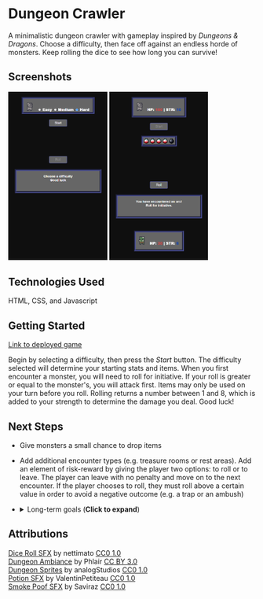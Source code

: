 # Dungeon Crawler

A minimalistic dungeon crawler with gameplay inspired by _Dungeons & Dragons_. Choose a difficulty, then face off against an endless horde of monsters. Keep rolling the dice to see how long you can survive!

## Screenshots
<p float="left">
    <img src="imgs/screenshot_2.png" width="40%" alt="Start screen">
    <img src="imgs/screenshot_1.png" width="40%" alt="Game in progress">
</p>

## Technologies Used
HTML, CSS, and Javascript

## Getting Started

[Link to deployed game](https://cjc027.github.io/Project-1/)

Begin by selecting a difficulty, then press the _Start_ button. The difficulty selected will determine your starting stats and items. When you first encounter a monster, you will need to roll for initiative. If your roll is greater or equal to the monster's, you will attack first. Items may only be used on your turn before you roll. Rolling returns a number between 1 and 8, which is added to your strength to determine the damage you deal. Good luck!

## Next Steps
- Give monsters a small chance to drop items
- Add additional encounter types (e.g. treasure rooms or rest areas). Add an element of risk-reward by giving the player two options: to roll or to leave. The player can leave with no penalty and move on to the next encounter. If the player chooses to roll, they must roll above a certain value in order to avoid a negative outcome (e.g. a trap or an ambush)

- <details>
    <summary>Long-term goals (<b>Click to expand</b>)</summary>

    <ul>
    <li>
    Implement more stat types (e.g. dexterity) that can augment the player's dice roll in room encounters (in the same way that the strength stat augments player damage)
    </li>
    <li>
    Using these new stats, assign monsters resistance or weakness to certain stats. Instead of strength, use the player's highest stat to augment damage. If the player rolls successfully in a treasure room encounter, they will be presented with 3 items to choose from. In this way, the player can make more meaningful choices about the type of character they want to build
    </li>
    </ul>
</details>



## Attributions
[Dice Roll SFX](https://freesound.org/people/nettimato/sounds/353974/) by nettimato [CC0 1.0](https://creativecommons.org/publicdomain/zero/1.0/)<br>
[Dungeon Ambiance](https://freesound.org/people/phlair/sounds/388340/?page=1#comment) by Phlair [CC BY 3.0](https://creativecommons.org/licenses/by/3.0/)<br>
[Dungeon Sprites](https://analogstudios.itch.io/dungeonsprites) by analogStudios [CC0 1.0](https://creativecommons.org/publicdomain/zero/1.0/)<br>
[Potion SFX](https://freesound.org/people/ValentinPetiteau/sounds/574077/) by ValentinPetiteau [CC0 1.0](https://creativecommons.org/publicdomain/zero/1.0/)<br>
[Smoke Poof SFX](https://freesound.org/people/Saviraz/sounds/512217/) by Saviraz [CC0 1.0](https://creativecommons.org/publicdomain/zero/1.0/)<br>